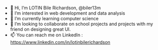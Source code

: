 - 👋 Hi, I’m LOTIN Bile Richardson, @biler13m
- 👀 I’m interested in web development and data analysis 
- 🌱 I’m currently learning computer science 
- 💞️ I’m looking to collaborate on school projects and projects with my friend on designing great UI.
- 📫 You can reach me on LinkedIn : https://www.linkedin.com/in/lotinbilerichardson

<!---
biler13m/biler13m is a ✨ special ✨ repository because its `README.md` (this file) appears on your GitHub profile.
You can click the Preview link to take a look at your changes.
--->
